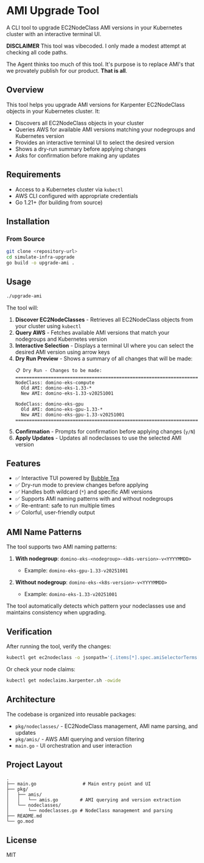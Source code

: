 # AMI Upgrade Tool

A CLI tool to upgrade EC2NodeClass AMI versions in your Kubernetes cluster with an interactive terminal UI.

**DISCLAIMER** This tool was vibecoded. I only made a modest attempt at checking all code paths.

The Agent thinks too much of this tool. It's purpose is to replace AMI's that we provately publish for our product. **That is all**. 

## Overview

This tool helps you upgrade AMI versions for Karpenter EC2NodeClass objects in your Kubernetes cluster. It:
- Discovers all EC2NodeClass objects in your cluster
- Queries AWS for available AMI versions matching your nodegroups and Kubernetes version
- Provides an interactive terminal UI to select the desired version
- Shows a dry-run summary before applying changes
- Asks for confirmation before making any updates

## Requirements

- Access to a Kubernetes cluster via `kubectl`
- AWS CLI configured with appropriate credentials
- Go 1.21+ (for building from source)

## Installation

### From Source

```bash
git clone <repository-url>
cd simulate-infra-upgrade
go build -o upgrade-ami .
```

## Usage

```bash
./upgrade-ami
```

The tool will:

1. **Discover EC2NodeClasses** - Retrieves all EC2NodeClass objects from your cluster using `kubectl`
2. **Query AWS** - Fetches available AMI versions that match your nodegroups and Kubernetes version
3. **Interactive Selection** - Displays a terminal UI where you can select the desired AMI version using arrow keys
4. **Dry Run Preview** - Shows a summary of all changes that will be made:
   ```
   📋 Dry Run - Changes to be made:
   ================================================================================
   NodeClass: domino-eks-compute
     Old AMI: domino-eks-1.33-*
     New AMI: domino-eks-1.33-v20251001
   
   NodeClass: domino-eks-gpu
     Old AMI: domino-eks-gpu-1.33-*
     New AMI: domino-eks-gpu-1.33-v20251001
   ================================================================================
   ```
5. **Confirmation** - Prompts for confirmation before applying changes (`y/N`)
6. **Apply Updates** - Updates all nodeclasses to use the selected AMI version

## Features

- ✅ Interactive TUI powered by [Bubble Tea](https://github.com/charmbracelet/bubbletea)
- ✅ Dry-run mode to preview changes before applying
- ✅ Handles both wildcard (`*`) and specific AMI versions
- ✅ Supports AMI naming patterns with and without nodegroups
- ✅ Re-entrant: safe to run multiple times
- ✅ Colorful, user-friendly output

## AMI Name Patterns

The tool supports two AMI naming patterns:

1. **With nodegroup**: `domino-eks-<nodegroup>-<k8s-version>-v<YYYYMMDD>`
   - Example: `domino-eks-gpu-1.33-v20251001`

2. **Without nodegroup**: `domino-eks-<k8s-version>-v<YYYYMMDD>`
   - Example: `domino-eks-1.33-v20251001`

The tool automatically detects which pattern your nodeclasses use and maintains consistency when upgrading.

## Verification

After running the tool, verify the changes:

```bash
kubectl get ec2nodeclass -o jsonpath='{.items[*].spec.amiSelectorTerms[0].name}'
```

Or check your node claims:

```bash
kubectl get nodeclaims.karpenter.sh -owide
```

## Architecture

The codebase is organized into reusable packages:

- `pkg/nodeclasses/` - EC2NodeClass management, AMI name parsing, and updates
- `pkg/amis/` - AWS AMI querying and version filtering
- `main.go` - UI orchestration and user interaction

## Project Layout

```
.
├── main.go                 # Main entry point and UI
├── pkg/
│   ├── amis/
│   │   └── amis.go        # AMI querying and version extraction
│   └── nodeclasses/
│       └── nodeclasses.go # NodeClass management and parsing
├── README.md
└── go.mod
```

## License

MIT
